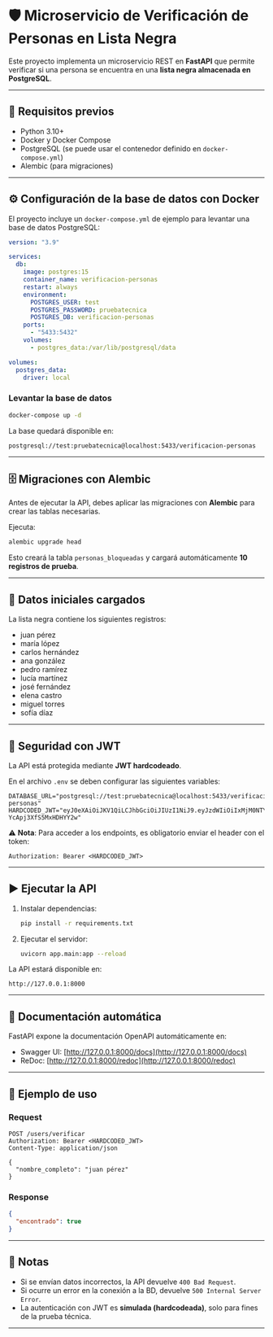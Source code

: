 # 🛡️ Microservicio de Verificación de Personas en Lista Negra

Este proyecto implementa un microservicio REST en **FastAPI** que permite verificar si una persona se encuentra en una **lista negra almacenada en PostgreSQL**.

---

## 📌 Requisitos previos

- Python 3.10+
- Docker y Docker Compose
- PostgreSQL (se puede usar el contenedor definido en `docker-compose.yml`)
- Alembic (para migraciones)

---

## ⚙️ Configuración de la base de datos con Docker

El proyecto incluye un `docker-compose.yml` de ejemplo para levantar una base de datos PostgreSQL:

```yaml
version: "3.9"

services:
  db:
    image: postgres:15
    container_name: verificacion-personas
    restart: always
    environment:
      POSTGRES_USER: test
      POSTGRES_PASSWORD: pruebatecnica
      POSTGRES_DB: verificacion-personas
    ports:
      - "5433:5432"
    volumes:
      - postgres_data:/var/lib/postgresql/data

volumes:
  postgres_data:
    driver: local
```

### Levantar la base de datos

```bash
docker-compose up -d
```

La base quedará disponible en:

```
postgresql://test:pruebatecnica@localhost:5433/verificacion-personas
```

---

## 🗄️ Migraciones con Alembic

Antes de ejecutar la API, debes aplicar las migraciones con **Alembic** para crear las tablas necesarias.

Ejecuta:

```bash
alembic upgrade head
```

Esto creará la tabla `personas_bloqueadas` y cargará automáticamente **10 registros de prueba**.

---

## 👤 Datos iniciales cargados

La lista negra contiene los siguientes registros:

- juan pérez
- maría lópez
- carlos hernández
- ana gonzález
- pedro ramírez
- lucía martínez
- josé fernández
- elena castro
- miguel torres
- sofía díaz

---

## 🔑 Seguridad con JWT

La API está protegida mediante **JWT hardcodeado**.

En el archivo `.env` se deben configurar las siguientes variables:

```env
DATABASE_URL="postgresql://test:pruebatecnica@localhost:5433/verificacion-personas"
HARDCODED_JWT="eyJ0eXAiOiJKV1QiLCJhbGciOiJIUzI1NiJ9.eyJzdWIiOiIxMjM0NTY3ODkwIiwibmFtZSI6IkpvaG4gRG9lIiwiYWRtaW4iOnRydWUsImlhdCI6MTc1NDAwNzY4OCwiZXhwIjoxNzU0MDExMjg4fQ.606OUHGpL0mRq1qkyKcusk7-YcApj3XfS5MxHDHYY2w"
```

⚠️ **Nota**: Para acceder a los endpoints, es obligatorio enviar el header con el token:

```
Authorization: Bearer <HARDCODED_JWT>
```

---

## ▶️ Ejecutar la API

1. Instalar dependencias:
   ```bash
   pip install -r requirements.txt
   ```

2. Ejecutar el servidor:
   ```bash
   uvicorn app.main:app --reload
   ```

La API estará disponible en:

```
http://127.0.0.1:8000
```

---

## 📖 Documentación automática

FastAPI expone la documentación OpenAPI automáticamente en:

- Swagger UI: [http://127.0.0.1:8000/docs](http://127.0.0.1:8000/docs)
- ReDoc: [http://127.0.0.1:8000/redoc](http://127.0.0.1:8000/redoc)

---

## 🧪 Ejemplo de uso

### Request
```http
POST /users/verificar
Authorization: Bearer <HARDCODED_JWT>
Content-Type: application/json

{
  "nombre_completo": "juan pérez"
}
```

### Response
```json
{
  "encontrado": true
}
```

---

## 📌 Notas

- Si se envían datos incorrectos, la API devuelve `400 Bad Request`.
- Si ocurre un error en la conexión a la BD, devuelve `500 Internal Server Error`.
- La autenticación con JWT es **simulada (hardcodeada)**, solo para fines de la prueba técnica.

---
